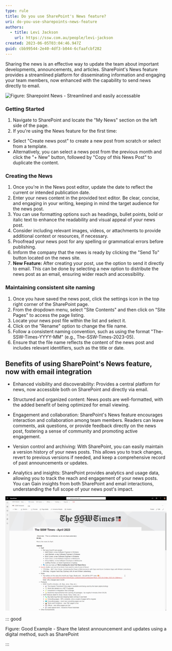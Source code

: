 ```yaml
---
type: rule
title: Do you use SharePoint's News feature?
uri: do-you-use-sharepoints-news-feature
authors:
  - title: Levi Jackson
    url: https://ssw.com.au/people/levi-jackson
created: 2023-06-05T03:04:46.947Z
guid: cbb99544-2e40-4df3-b044-6cfaafcbf282
---
```

Sharing the news is an effective way to update the team about important developments, announcements, and articles. SharePoint's News feature provides a streamlined platform for disseminating information and engaging your team members, now enhanced with the capability to send news directly to email.

![Figure: Sharepoint News - Streamlined and easily accessable](https://github.com/SSWConsulting/SSW.Rules.Content/assets/115961605/03071b29-8a61-44f1-83a7-8a7956f97712)

### Getting Started

1. Navigate to SharePoint and locate the "My News" section on the left side of the page.
2. If you're using the News feature for the first time:

* Select "Create news post" to create a new post from scratch or select from a template.
* Alternatively, you can select a news post from the previous month and click the "+ New" button, followed by "Copy of this News Post" to duplicate the content.

### Creating the News

1. Once you're in the News post editor, update the date to reflect the current or intended publication date.
2. Enter your news content in the provided text editor. Be clear, concise, and engaging in your writing, keeping in mind the target audience for the news post.
3. You can use formatting options such as headings, bullet points, bold or italic text to enhance the readability and visual appeal of your news post.
4. Consider including relevant images, videos, or attachments to provide additional context or resources, if necessary.
5. Proofread your news post for any spelling or grammatical errors before publishing.
6. Imform the company that the news is ready by clicking the "Send To" button located on the news site.
7. **New Feature:** After creating your post, use the option to send it directly to email. This can be done by selecting a new option to distribute the news post as an email, ensuring wider reach and accessibility.

### Maintaining consistent site naming

1. Once you have saved the news post, click the settings icon in the top right corner of the SharePoint page.
2. From the dropdown menu, select "Site Contents" and then click on "Site Pages" to access the page listing.
3. Locate your news post file within the list and select it.
4. Click on the "Rename" option to change the file name.
5. Follow a consistent naming convention, such as using the format "The-SSW-Times-YYYY-MM" (e.g., The-SSW-Times-2023-05).
6. Ensure that the file name reflects the content of the news post and includes relevant identifiers, such as the title or date.

## Benefits of using SharePoint's News feature, now with email integration

* Enhanced visibility and discoverability: Provides a central platform for news, now accessible both on SharePoint and directly via email.

* Structured and organized content: News posts are well-formatted, with the added benefit of being optimized for email viewing.

* Engagement and collaboration: SharePoint's News feature encourages interaction and collaboration among team members. Readers can leave comments, ask questions, or provide feedback directly on the news post, fostering a sense of community and promoting active engagement.

* Version control and archiving: With SharePoint, you can easily maintain a version history of your news posts. This allows you to track changes, revert to previous versions if needed, and keep a comprehensive record of past announcements or updates.

* Analytics and insights: SharePoint provides analytics and usage data, allowing you to track the reach and engagement of your news posts. You can Gain insights from both SharePoint and email interactions, understanding the full scope of your news post's impact.

![](/rules/do-you-use-sharepoints-news-feature/2023-06-05_13-40-03.png)

::: good

Figure: Good Example - Share the latest announcement and updates using a digital method, such as SharePoint

:::


